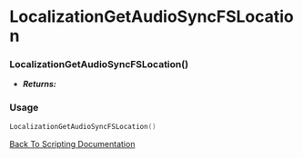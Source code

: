 # LocalizationGetAudioSyncFSLocation

### LocalizationGetAudioSyncFSLocation()
- ***Returns:*** 

### Usage

```Lua
LocalizationGetAudioSyncFSLocation()
```


[Back To Scripting Documentation](../README.md)
